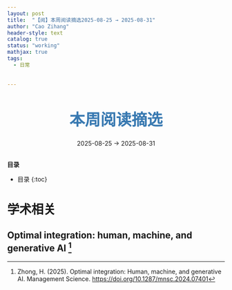 ```yaml
---
layout: post
title:  "【阅】本周阅读摘选2025-08-25 → 2025-08-31"
author: "Cao Zihang"
header-style: text
catalog: true
status: "working"
mathjax: true
tags:
  - 日常
  
  
---
```

<center style="margin-bottom: 20px; margin-top: 50px"><font color="#3879B1" style="line-height: 1.4;font-weight: 700;font-size: 36px;box-sizing: border-box; ">本周阅读摘选</font></center>


<center style=" margin-bottom: 30px;">2025-08-25 → 2025-08-31</center>

<font style="font-weight: bold;">目录</font>

* 目录
{:toc}


# 学术相关
## Optimal integration: human, machine, and generative AI [^1]

[^1]: Zhong, H. (2025). Optimal integration: Human, machine, and generative AI. Management Science. https://doi.org/10.1287/mnsc.2024.07401
